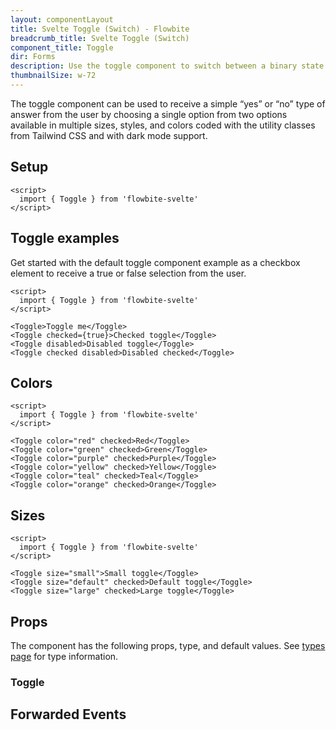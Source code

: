 ```yaml
---
layout: componentLayout
title: Svelte Toggle (Switch) - Flowbite
breadcrumb_title: Svelte Toggle (Switch)
component_title: Toggle
dir: Forms
description: Use the toggle component to switch between a binary state of true or false using a single click available in multiple sizes, variants, and colors
thumbnailSize: w-72
---
```


<script>
  import { TableProp, TableDefaultRow, DocBadgeList } from '../../utils'
  import { onMount } from 'svelte';
  import { Toggle, Badge, A } from '$lib'
  import { props as items } from '../../props/Toggle.json'

  const events = ["on:change","on:click"];

  // lib files
  const libFiles = import.meta.glob('$lib/forms/Toggle.svelte')
</script>



The toggle component can be used to receive a simple “yes” or “no” type of answer from the user by choosing a single option from two options available in multiple sizes, styles, and colors coded with the utility classes from Tailwind CSS and with dark mode support.

## Setup

```svelte example hideOutput
<script>
  import { Toggle } from 'flowbite-svelte'
</script>
```

## Toggle examples

Get started with the default toggle component example as a checkbox element to receive a true or false selection from the user.

```svelte example class="flex flex-col gap-2" hideScript
<script>
  import { Toggle } from 'flowbite-svelte'
</script>

<Toggle>Toggle me</Toggle>
<Toggle checked={true}>Checked toggle</Toggle>
<Toggle disabled>Disabled toggle</Toggle>
<Toggle checked disabled>Disabled checked</Toggle>
```

## Colors

```svelte example class="flex justify-between" hideScript
<script>
  import { Toggle } from 'flowbite-svelte'
</script>

<Toggle color="red" checked>Red</Toggle>
<Toggle color="green" checked>Green</Toggle>
<Toggle color="purple" checked>Purple</Toggle>
<Toggle color="yellow" checked>Yellow</Toggle>
<Toggle color="teal" checked>Teal</Toggle>
<Toggle color="orange" checked>Orange</Toggle>
```

## Sizes

```svelte example class="flex flex-col gap-2" hideScript
<script>
  import { Toggle } from 'flowbite-svelte'
</script>

<Toggle size="small">Small toggle</Toggle>
<Toggle size="default" checked>Default toggle</Toggle>
<Toggle size="large" checked>Large toggle</Toggle>
```

## Props

The component has the following props, type, and default values. See <A href="/pages/types">types page</A> for type information.

### Toggle

<TableProp>
  <TableDefaultRow {items} rowState='hover' />
</TableProp>

## Forwarded Events

<DocBadgeList items={events} />
